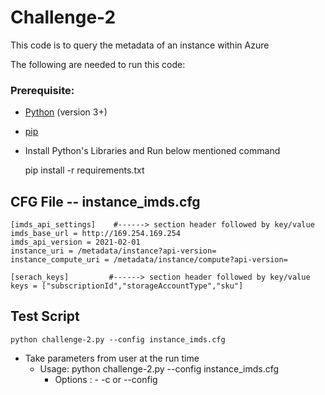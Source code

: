# Challenge-2

 This code is to query the metadata of an instance within Azure
 
 The following are needed to run this code: 

### Prerequisite: 

- [Python](https://www.python.org/downloads/) (version 3+)
- [pip](https://pip.pypa.io/en/stable/installing/)

- Install Python's Libraries and Run below mentioned command 
  
    pip install -r requirements.txt
 
## CFG File -- instance_imds.cfg

    [imds_api_settings]    #------> section header followed by key/value
    imds_base_url = http://169.254.169.254
    imds_api_version = 2021-02-01
    instance_uri = /metadata/instance?api-version=
    instance_compute_uri = /metadata/instance/compute?api-version=

    [serach_keys]         #------> section header followed by key/value
    keys = ["subscriptionId","storageAccountType","sku"]

## Test Script

    python challenge-2.py --config instance_imds.cfg
  -	Take parameters from user at the run time
   	 - Usage: python challenge-2.py --config instance_imds.cfg
         - Options :
	           -  -c or --config    <Cfg absolute path>
